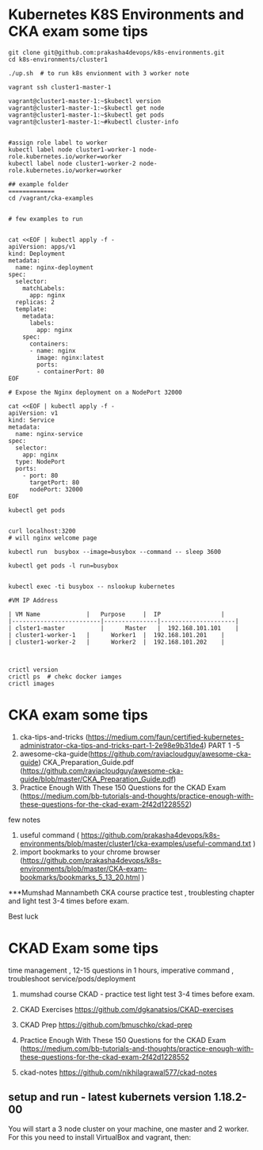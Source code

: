 # Kubernetes K8S  Environments and CKA exam some tips


```
git clone git@github.com:prakasha4devops/k8s-environments.git
cd k8s-environments/cluster1

./up.sh  # to run k8s envionment with 3 worker note

vagrant ssh cluster1-master-1

vagrant@cluster1-master-1:~$kubectl version
vagrant@cluster1-master-1:~$kubectl get node
vagrant@cluster1-master-1:~$kubectl get pods
vagrant@cluster1-master-1:~#kubectl cluster-info


#assign role label to worker
kubectl label node cluster1-worker-1 node-role.kubernetes.io/worker=worker
kubectl label node cluster1-worker-2 node-role.kubernetes.io/worker=worker

## example folder
=============
cd /vagrant/cka-examples


# few examples to run


cat <<EOF | kubectl apply -f -
apiVersion: apps/v1
kind: Deployment
metadata:
  name: nginx-deployment
spec:
  selector:
    matchLabels:
      app: nginx
  replicas: 2 
  template:
    metadata:
      labels:
        app: nginx
    spec:
      containers:
      - name: nginx
        image: nginx:latest
        ports:
        - containerPort: 80      
EOF

# Expose the Nginx deployment on a NodePort 32000

cat <<EOF | kubectl apply -f -
apiVersion: v1
kind: Service
metadata:
  name: nginx-service
spec:
  selector: 
    app: nginx
  type: NodePort  
  ports:
    - port: 80
      targetPort: 80
      nodePort: 32000
EOF

kubectl get pods


curl localhost:3200
# will nginx welcome page

kubectl run  busybox --image=busybox --command -- sleep 3600

kubectl get pods -l run=busybox


kubectl exec -ti busybox -- nslookup kubernetes

#VM IP Address

| VM Name	          |   Purpose	  |  IP	                | 
|-------------------------|---------------|---------------------| 
| clster1-master          | 	 Master	  |  192.168.101.101	| 
| cluster1-worker-1	  | 	 Worker1  |  192.168.101.201    | 
| cluster1-worker-2	  |      Worker2  |  192.168.101.202    | 

  

crictl version
crictl ps  # chekc docker iamges
crictl images
```



# CKA exam some tips
1) cka-tips-and-tricks (https://medium.com/faun/certified-kubernetes-administrator-cka-tips-and-tricks-part-1-2e98e9b31de4)
PART 1 -5
2) awesome-cka-guide(https://github.com/raviacloudguy/awesome-cka-guide)
CKA_Preparation_Guide.pdf (https://github.com/raviacloudguy/awesome-cka-guide/blob/master/CKA_Preparation_Guide.pdf)
3) Practice Enough With These 150 Questions for the CKAD Exam (https://medium.com/bb-tutorials-and-thoughts/practice-enough-with-these-questions-for-the-ckad-exam-2f42d1228552)

few notes 
1) useful command ( https://github.com/prakasha4devops/k8s-environments/blob/master/cluster1/cka-examples/useful-command.txt )
2) import bookmarks to your chrome browser (https://github.com/prakasha4devops/k8s-environments/blob/master/CKA-exam-bookmarks/bookmarks_5_13_20.html )

***Mumshad Mannambeth CKA course practice test , troublesting chapter and light test 3-4 times before exam. 

Best luck 

# CKAD Exam some tips
 
 time management , 12-15 questions in 1 hours, imperative command , troubleshoot service/pods/deployment
 
1) mumshad course CKAD  - practice test  light test 3-4 times before exam. 

2) CKAD Exercises
 https://github.com/dgkanatsios/CKAD-exercises
3) CKAD Prep
https://github.com/bmuschko/ckad-prep
4) Practice Enough With These 150 Questions for the CKAD Exam (https://medium.com/bb-tutorials-and-thoughts/practice-enough-with-these-questions-for-the-ckad-exam-2f42d1228552
5) ckad-notes
https://github.com/nikhilagrawal577/ckad-notes

## setup and run - latest kubernets version 1.18.2-00 
You will start a 3 node cluster on your machine, one master and 2 worker. For this you need to install VirtualBox and vagrant, then:
